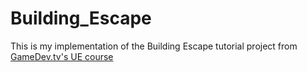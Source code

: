 # Building_Escape

This is my implementation of the Building Escape tutorial project from [GameDev.tv's UE course](https://www.udemy.com/course/unrealcourse/learn/lecture/28496436#overview)
